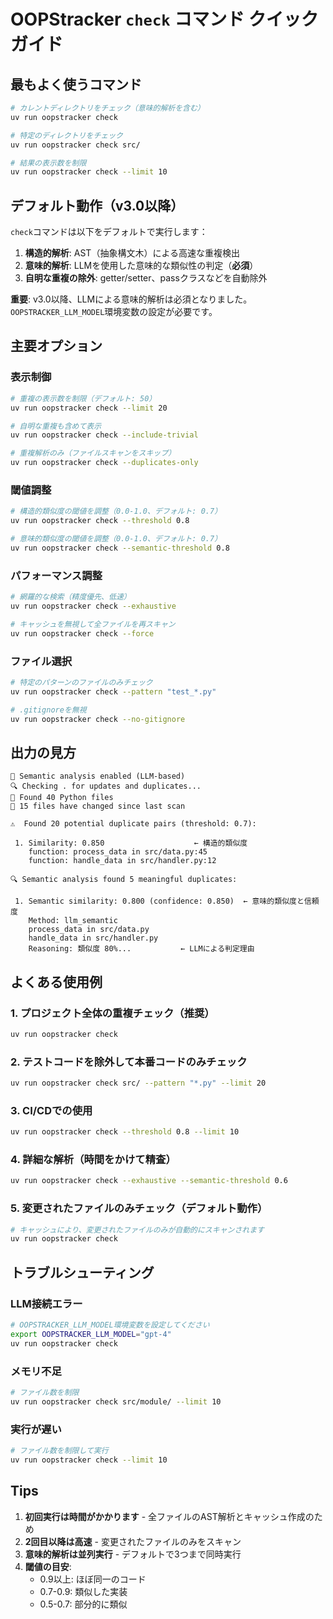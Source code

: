 # OOPStracker `check` コマンド クイックガイド

## 最もよく使うコマンド

```bash
# カレントディレクトリをチェック（意味的解析を含む）
uv run oopstracker check

# 特定のディレクトリをチェック
uv run oopstracker check src/

# 結果の表示数を制限
uv run oopstracker check --limit 10
```

## デフォルト動作（v3.0以降）

`check`コマンドは以下をデフォルトで実行します：

1. **構造的解析**: AST（抽象構文木）による高速な重複検出
2. **意味的解析**: LLMを使用した意味的な類似性の判定（**必須**）
3. **自明な重複の除外**: getter/setter、passクラスなどを自動除外

**重要**: v3.0以降、LLMによる意味的解析は必須となりました。`OOPSTRACKER_LLM_MODEL`環境変数の設定が必要です。

## 主要オプション

### 表示制御
```bash
# 重複の表示数を制限（デフォルト: 50）
uv run oopstracker check --limit 20

# 自明な重複も含めて表示
uv run oopstracker check --include-trivial

# 重複解析のみ（ファイルスキャンをスキップ）
uv run oopstracker check --duplicates-only
```

### 閾値調整
```bash
# 構造的類似度の閾値を調整（0.0-1.0、デフォルト: 0.7）
uv run oopstracker check --threshold 0.8

# 意味的類似度の閾値を調整（0.0-1.0、デフォルト: 0.7）
uv run oopstracker check --semantic-threshold 0.8
```

### パフォーマンス調整
```bash
# 網羅的な検索（精度優先、低速）
uv run oopstracker check --exhaustive

# キャッシュを無視して全ファイルを再スキャン
uv run oopstracker check --force
```

### ファイル選択
```bash
# 特定のパターンのファイルのみチェック
uv run oopstracker check --pattern "test_*.py"

# .gitignoreを無視
uv run oopstracker check --no-gitignore
```

## 出力の見方

```
🧠 Semantic analysis enabled (LLM-based)
🔍 Checking . for updates and duplicates...
📁 Found 40 Python files
📝 15 files have changed since last scan

⚠️  Found 20 potential duplicate pairs (threshold: 0.7):

 1. Similarity: 0.850                    ← 構造的類似度
    function: process_data in src/data.py:45
    function: handle_data in src/handler.py:12

🔍 Semantic analysis found 5 meaningful duplicates:

 1. Semantic similarity: 0.800 (confidence: 0.850)  ← 意味的類似度と信頼度
    Method: llm_semantic
    process_data in src/data.py
    handle_data in src/handler.py
    Reasoning: 類似度 80%...           ← LLMによる判定理由
```

## よくある使用例

### 1. プロジェクト全体の重複チェック（推奨）
```bash
uv run oopstracker check
```

### 2. テストコードを除外して本番コードのみチェック
```bash
uv run oopstracker check src/ --pattern "*.py" --limit 20
```

### 3. CI/CDでの使用
```bash
uv run oopstracker check --threshold 0.8 --limit 10
```

### 4. 詳細な解析（時間をかけて精査）
```bash
uv run oopstracker check --exhaustive --semantic-threshold 0.6
```

### 5. 変更されたファイルのみチェック（デフォルト動作）
```bash
# キャッシュにより、変更されたファイルのみが自動的にスキャンされます
uv run oopstracker check
```

## トラブルシューティング

### LLM接続エラー
```bash
# OOPSTRACKER_LLM_MODEL環境変数を設定してください
export OOPSTRACKER_LLM_MODEL="gpt-4"
uv run oopstracker check
```

### メモリ不足
```bash
# ファイル数を制限
uv run oopstracker check src/module/ --limit 10
```

### 実行が遅い
```bash
# ファイル数を制限して実行
uv run oopstracker check --limit 10
```

## Tips

1. **初回実行は時間がかかります** - 全ファイルのAST解析とキャッシュ作成のため
2. **2回目以降は高速** - 変更されたファイルのみをスキャン
3. **意味的解析は並列実行** - デフォルトで3つまで同時実行
4. **閾値の目安**:
   - 0.9以上: ほぼ同一のコード
   - 0.7-0.9: 類似した実装
   - 0.5-0.7: 部分的に類似